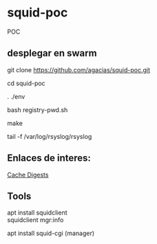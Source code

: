 # squid-poc
POC


## desplegar en swarm

git clone https://github.com/agacias/squid-poc.git

cd squid-poc

. ./env

bash registry-pwd.sh 

make 

tail -f /var/log/rsyslog/rsyslog

## Enlaces de interes:

[Cache Digests](https://etutorials.org/Server+Administration/Squid.+The+definitive+guide/Chapter+10.+Talking+to+Other+Squids/10.7+Cache+Digests/)

## Tools

apt install squidclient  
    squidclient mgr:info

apt install squid-cgi   (manager)